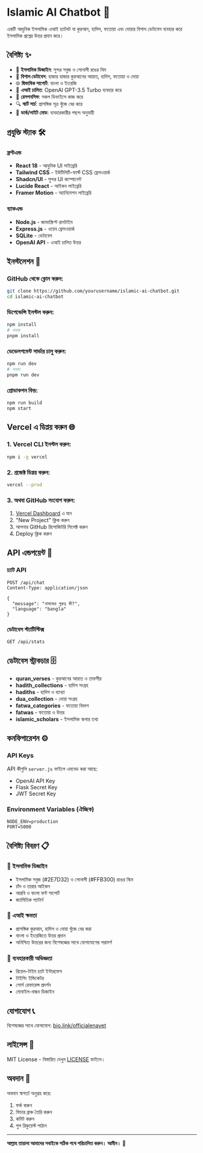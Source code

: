 # Islamic AI Chatbot 🕌

একটি আধুনিক ইসলামিক এআই চ্যাটবট যা কুরআন, হাদিস, ফতোয়া এবং দোয়ার বিশাল ডেটাবেস ব্যবহার করে ইসলামিক প্রশ্নের উত্তর প্রদান করে।

## বৈশিষ্ট্য ✨

- 🕌 **ইসলামিক ডিজাইন**: সুন্দর সবুজ ও সোনালী রঙের থিম
- 📖 **বিশাল ডেটাবেস**: হাজার হাজার কুরআনের আয়াত, হাদিস, ফতোয়া ও দোয়া
- 🌐 **দ্বিভাষিক সাপোর্ট**: বাংলা ও ইংরেজি
- 🤖 **এআই চালিত**: OpenAI GPT-3.5 Turbo ব্যবহার করে
- 📱 **রেসপনসিভ**: সকল ডিভাইসে কাজ করে
- 🔍 **স্মার্ট সার্চ**: প্রাসঙ্গিক সূত্র খুঁজে বের করে
- 🌙 **ডার্ক/লাইট মোড**: ব্যবহারকারীর পছন্দ অনুযায়ী

## প্রযুক্তি স্ট্যাক 🛠️

### ফ্রন্টএন্ড
- **React 18** - আধুনিক UI লাইব্রেরি
- **Tailwind CSS** - ইউটিলিটি-ফার্স্ট CSS ফ্রেমওয়ার্ক
- **Shadcn/UI** - সুন্দর UI কম্পোনেন্ট
- **Lucide React** - আইকন লাইব্রেরি
- **Framer Motion** - অ্যানিমেশন লাইব্রেরি

### ব্যাকএন্ড
- **Node.js** - জাভাস্ক্রিপ্ট রানটাইম
- **Express.js** - ওয়েব ফ্রেমওয়ার্ক
- **SQLite** - ডেটাবেস
- **OpenAI API** - এআই চালিত উত্তর

## ইনস্টলেশন 🚀

### GitHub থেকে ক্লোন করুন:
```bash
git clone https://github.com/yourusername/islamic-ai-chatbot.git
cd islamic-ai-chatbot
```

### ডিপেন্ডেন্সি ইনস্টল করুন:
```bash
npm install
# অথবা
pnpm install
```

### ডেভেলপমেন্ট সার্ভার চালু করুন:
```bash
npm run dev
# অথবা
pnpm run dev
```

### প্রোডাকশন বিল্ড:
```bash
npm run build
npm start
```

## Vercel এ ডিপ্লয় করুন 🌐

### 1. Vercel CLI ইনস্টল করুন:
```bash
npm i -g vercel
```

### 2. প্রজেক্ট ডিপ্লয় করুন:
```bash
vercel --prod
```

### 3. অথবা GitHub সংযোগ করুন:
1. [Vercel Dashboard](https://vercel.com/dashboard) এ যান
2. "New Project" ক্লিক করুন
3. আপনার GitHub রিপোজিটরি সিলেক্ট করুন
4. Deploy ক্লিক করুন

## API এন্ডপয়েন্ট 📡

### চ্যাট API
```
POST /api/chat
Content-Type: application/json

{
  "message": "নামাজের গুরুত্ব কী?",
  "language": "bangla"
}
```

### ডেটাবেস স্ট্যাটিস্টিক্স
```
GET /api/stats
```

## ডেটাবেস স্ট্রাকচার 🗄️

- **quran_verses** - কুরআনের আয়াত ও তাফসীর
- **hadith_collections** - হাদিস সংগ্রহ
- **hadiths** - হাদিস ও ব্যাখ্যা
- **dua_collection** - দোয়া সংগ্রহ
- **fatwa_categories** - ফতোয়া বিভাগ
- **fatwas** - ফতোয়া ও উত্তর
- **islamic_scholars** - ইসলামিক স্কলার তথ্য

## কনফিগারেশন ⚙️

### API Keys
API কীগুলি `server.js` ফাইলে এমবেড করা আছে:
- OpenAI API Key
- Flask Secret Key  
- JWT Secret Key

### Environment Variables (ঐচ্ছিক)
```env
NODE_ENV=production
PORT=5000
```

## বৈশিষ্ট্য বিবরণ 📋

### 🕌 ইসলামিক ডিজাইন
- ইসলামিক সবুজ (#2E7D32) ও সোনালী (#FFB300) রঙের স্কিম
- চাঁদ ও তারার আইকন
- আরবি ও বাংলা ফন্ট সাপোর্ট
- জ্যামিতিক প্যাটার্ন

### 🤖 এআই ক্ষমতা
- প্রাসঙ্গিক কুরআন, হাদিস ও দোয়া খুঁজে বের করা
- বাংলা ও ইংরেজিতে উত্তর প্রদান
- অনিশ্চিত উত্তরের জন্য বিশেষজ্ঞের সাথে যোগাযোগের পরামর্শ

### 📱 ব্যবহারকারী অভিজ্ঞতা
- রিয়েল-টাইম চ্যাট ইন্টারফেস
- টাইপিং ইন্ডিকেটর
- সোর্স রেফারেন্স প্রদর্শন
- মোবাইল-বান্ধব ডিজাইন

## যোগাযোগ 📞

বিশেষজ্ঞের সাথে যোগাযোগ: [bio.link/officialenayet](https://bio.link/officialenayet)

## লাইসেন্স 📄

MIT License - বিস্তারিত দেখুন [LICENSE](LICENSE) ফাইলে।

## অবদান 🤝

অবদান স্বাগত! অনুগ্রহ করে:
1. ফর্ক করুন
2. ফিচার ব্রাঞ্চ তৈরি করুন
3. কমিট করুন
4. পুল রিকুয়েস্ট পাঠান

---

**আল্লাহ তায়ালা আমাদের সবাইকে সঠিক পথে পরিচালিত করুন। আমীন।** 🤲

